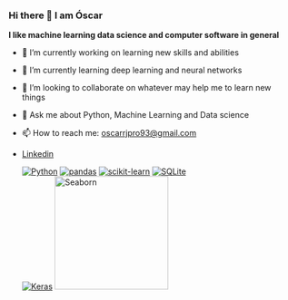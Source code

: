 ### Hi there 👋 I am Óscar
<!--
**orj93/orj93** is a ✨ _special_ ✨ repository because its `README.md` (this file) appears on your GitHub profile.-->

**I like machine learning data science and computer software in general**

- 🔭 I’m currently working on learning new skills and abilities
- 🌱 I’m currently learning deep learning and neural networks
- 👯 I’m looking to collaborate on whatever may help me to learn new things
- 💬 Ask me about Python, Machine Learning and Data science
- 📫 How to reach me: oscarrjpro93@gmail.com
- [Linkedin](https://www.linkedin.com/in/%C3%B3scar-rodr%C3%ADguez-jim%C3%A9nez-29b092224/)



  [![Python](https://www.python.org/static/community_logos/python-logo.png)](https://docs.python.org/3/)
  [![pandas](https://upload.wikimedia.org/wikipedia/commons/thumb/e/ed/Pandas_logo.svg/120px-Pandas_logo.svg.png)](https://pandas.pydata.org/docs/)
  [![scikit-learn](https://upload.wikimedia.org/wikipedia/commons/thumb/0/05/Scikit_learn_logo_small.svg/120px-Scikit_learn_logo_small.svg.png)](https://scikit-learn.org/stable/)
  [![SQLite](https://upload.wikimedia.org/wikipedia/commons/thumb/3/38/SQLite370.svg/120px-SQLite370.svg.png)](https://sqlite.org/docs.html)  
  [![Keras](https://upload.wikimedia.org/wikipedia/commons/thumb/a/ae/Keras_logo.svg/80px-Keras_logo.svg.png)](https://keras.io/)
  <a href="https://seaborn.pydata.org/">
  <img src="https://seaborn.pydata.org/_images/logo-wide-lightbg.svg" alt="Seaborn" width="200">
</a>





